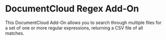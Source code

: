 
# DocumentCloud Regex Add-On

This DocumentCloud Add-On allows you to search through multiple files for a
set of one or more regular expressions, returning a CSV file of all matches.

